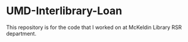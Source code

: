 # UMD-Interlibrary-Loan
This repository is for the code that I worked on at McKeldin Library RSR department. 
